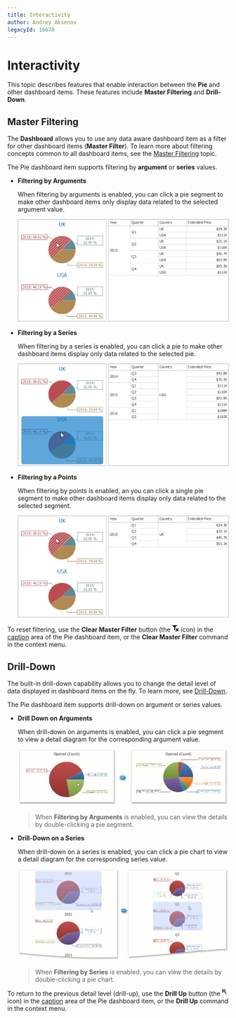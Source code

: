 ```yaml
---
title: Interactivity
author: Andrey Aksenov
legacyId: 16670
---
```

# Interactivity
This topic describes features that enable interaction between the **Pie** and other dashboard items. These features include **Master Filtering** and **Drill-Down**.

## Master Filtering
The **Dashboard** allows you to use any data aware dashboard item as a filter for other dashboard items (**Master Filter**). To learn more about filtering concepts common to all dashboard items, see the [Master Filtering](../../data-presentation/master-filtering.md) topic.

The Pie dashboard item supports filtering by **argument** or **series** values.
* **Filtering by Arguments**
	
	When filtering by arguments is enabled, you can click a pie segment to make other dashboard items only display data related to the selected argument value.
	
	![Anim_Pies_MasterFilterByArguments](../../../../images/img19911.png)
* **Filtering by a Series**
	
	When filtering by a series is enabled, you can click a pie to make other dashboard items display only data related to the selected pie.
	
	![Anim_Pies_MasterFilterBySeries](../../../../images/img19912.png)
* **Filtering by a Points**
	
	When filtering by points is enabled, an you can click a single pie segment to make other dashboard items display only data related to the selected segment.
	
	![Pies_MasterFilterByPoints](../../../../images/img120502.png)

To reset filtering, use the **Clear Master Filter** button (the ![DataShaping_Interactivity_ClearSelection](../../../../images/img19686.png) icon) in the [caption](../../data-presentation/dashboard-layout.md) area of the Pie dashboard item, or the **Clear Master Filter** command in the context menu.

## Drill-Down
The built-in drill-down capability allows you to change the detail level of data displayed in dashboard items on the fly. To learn more, see [Drill-Down](../../data-presentation/drill-down.md).

The Pie dashboard item supports drill-down on argument or series values.
* **Drill Down on Arguments**
	
	When drill-down on arguments is enabled, you can click a pie segment to view a detail diagram for the corresponding argument value.
	
	![Anim_Pies_DrillDownOnArguments](../../../../images/img19909.png)
	
	> When **Filtering by Arguments** is enabled, you can view the details by double-clicking a pie segment.
* **Drill-Down on a Series**
	
	When drill-down on a series is enabled, you can click a pie chart to view a detail diagram for the corresponding series value.
	
	![Anim_Pies_DrillDownOnSeries](../../../../images/img19910.png)
	
	> When **Filtering by Series** is enabled, you can view the details by double-clicking a pie chart.

To return to the previous detail level (drill-up), use the **Drill Up** button (the ![DrillDown_DrillUpArrow](../../../../images/img18627.png) icon) in the [caption](../../data-presentation/dashboard-layout.md) area of the Pie dashboard item, or the **Drill Up** command in the context menu.